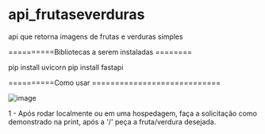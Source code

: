 # api_frutaseverduras
api que retorna imagens de frutas e verduras simples

==========Bibliotecas a serem instaladas ========

pip install uvicorn
pip install fastapi


==========Como usar ============================


![image](https://user-images.githubusercontent.com/112199032/197204543-b3f37a56-2b82-4f81-a719-dcc140c51275.png)


1 - Após rodar localmente ou em uma hospedagem, faça a solicitação como demonstrado na print, após a '/' peça a fruta/verdura desejada.
